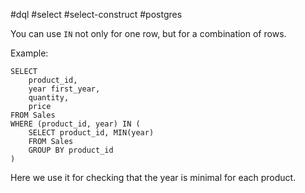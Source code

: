 #dql #select #select-construct #postgres

You can use `IN` not only for one row, but for a combination of rows.

Example:
```postgresql
SELECT
	product_id,
	year first_year,
	quantity,
	price
FROM Sales
WHERE (product_id, year) IN (
	SELECT product_id, MIN(year)
	FROM Sales
	GROUP BY product_id
)
```

Here we use it for checking that the year is minimal for each product.